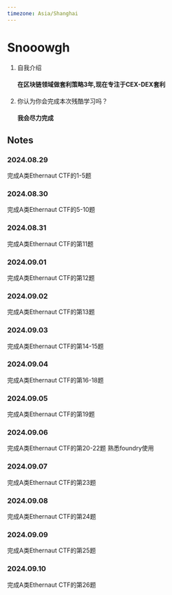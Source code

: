 ```yaml
---
timezone: Asia/Shanghai
---
```


# Snooowgh

1. 自我介绍
   #### 在区块链领域做套利策略3年,现在专注于CEX-DEX套利
2. 你认为你会完成本次残酷学习吗？
   #### 我会尽力完成

## Notes

<!-- Content_START -->

### 2024.08.29

完成A类Ethernaut CTF的1-5题

### 2024.08.30

完成A类Ethernaut CTF的5-10题

### 2024.08.31

完成A类Ethernaut CTF的第11题

### 2024.09.01

完成A类Ethernaut CTF的第12题

### 2024.09.02

完成A类Ethernaut CTF的第13题

### 2024.09.03

完成A类Ethernaut CTF的第14-15题

### 2024.09.04

完成A类Ethernaut CTF的第16-18题

### 2024.09.05

完成A类Ethernaut CTF的第19题

### 2024.09.06

完成A类Ethernaut CTF的第20-22题
熟悉foundry使用

### 2024.09.07

完成A类Ethernaut CTF的第23题

### 2024.09.08

完成A类Ethernaut CTF的第24题

### 2024.09.09

完成A类Ethernaut CTF的第25题

### 2024.09.10

完成A类Ethernaut CTF的第26题

<!-- Content_END -->
